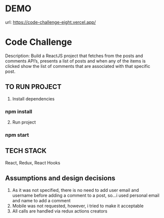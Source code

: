 # DEMO

url: https://code-challenge-eight.vercel.app/

# Code Challenge

Description: Build a ReactJS project that fetches from the posts and comments API’s, presents a list of
posts and when any of the items is clicked show the list of comments that are associated with
that specific post.

## TO RUN PROJECT

1. Install dependencies

### npm install

2. Run project

### npm start

## TECH STACK

React, Redux, React Hooks

## Assumptions and design decisions

1. As it was not specified, there is no need to add user email and username before adding a comment to a post, so...i used personal email and name to add a comment
2. Mobile was not requested, however, i tried to make it acceptable
3. All calls are handled via redux actions creators
